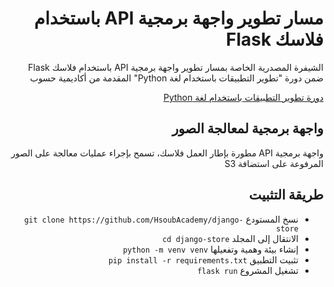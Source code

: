 <div dir="rtl">
<h1> مسار تطوير واجهة برمجية API باستخدام فلاسك Flask </h1>
<p>الشيفرة المصدرية الخاصة بمسار تطوير واجهة برمجية API باستخدام فلاسك Flask ضمن دورة "تطوير التطبيقات باستخدام لغة Python" المقدمة من أكاديمية حسوب</p>

<div>
<a href="https://academy.hsoub.com/learn/python-application-development/">دورة تطوير التطبيقات باستخدام لغة Python</a>
</div>
<h2> واجهة برمجية لمعالجة الصور </h2>
<p>واجهة برمجية API مطورة بإطار العمل فلاسك، تسمح بإجراء عمليات معالجة على الصور المرفوعة على استضافة S3</p>
<h2> طريقة التثبيت </h2>
<ul>
  <li>نسخ المستودع <code>git clone https://github.com/HsoubAcademy/django-store</code></li>
  <li>الانتقال إلى المجلد <code>cd django-store</code></li>
  <li>إنشاء بيئة وهمية وتفعيلها <code>python -m venv venv</code></li>
  <li>تثبيت التطبيق <code>pip install -r requirements.txt</code></li>
  <li>تشغيل المشروع <code>flask run</code></li>
</ul>
</div>

